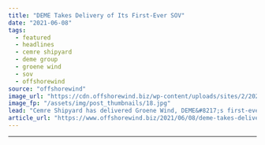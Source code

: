 ```yaml
---
title: "DEME Takes Delivery of Its First-Ever SOV"
date: "2021-06-08"
tags: 
  - featured
  - headlines
  - cemre shipyard
  - deme group
  - groene wind
  - sov
  - offshorewind
source: "offshorewind"
image_url: "https://cdn.offshorewind.biz/wp-content/uploads/sites/2/2021/06/08083503/Groene-Wind_-c-Cemre-Shipyard.jpg"
image_fp: "/assets/img/post_thumbnails/18.jpg"
lead: "Cemre Shipyard has delivered Groene Wind, DEME&#8217;s first-ever service operations vessel (SOV), to its"
article_url: "https://www.offshorewind.biz/2021/06/08/deme-takes-delivery-of-its-first-ever-sov/"
---
```


---
